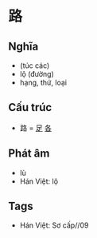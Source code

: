# 路

## Nghĩa

* (túc các)
* lộ (đường)
* hạng, thứ, loại

## Cấu trúc
* 路 = [足](足.md) [各](各.md)

## Phát âm

* lù
* Hán Việt: lộ

## Tags
* Hán Việt: Sơ cấp//09

<script>window.HANZI_FIELD='路';</script>
